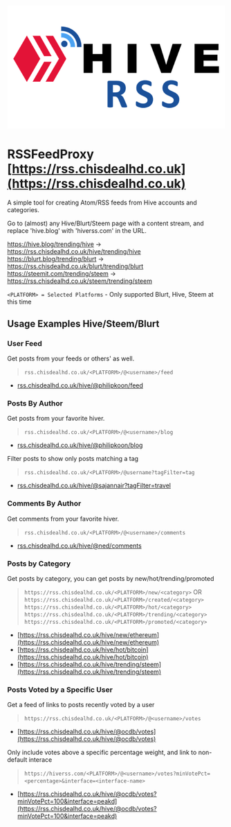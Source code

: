 <title>RSSFeedProxy</title>

![RSSFeedProxy Logo](./rss2.png)

# RSSFeedProxy [https://rss.chisdealhd.co.uk](https://rss.chisdealhd.co.uk)

A simple tool for creating Atom/RSS feeds from Hive accounts and categories.

Go to (almost) any Hive/Blurt/Steem page with a content stream, and replace 'hive.blog' with 'hiverss.com' in the URL. 

https://hive.blog/trending/hive -> https://rss.chisdealhd.co.uk/hive/trending/hive
https://blurt.blog/trending/blurt -> https://rss.chisdealhd.co.uk/blurt/trending/blurt
https://steemit.com/trending/steem -> https://rss.chisdealhd.co.uk/steem/trending/steem


`<PLATFORM> = Selected Platforms` - Only supported Blurt, Hive, Steem at this time

## Usage Examples Hive/Steem/Blurt

### User Feed

Get posts from your feeds or others' as well.

> `rss.chisdealhd.co.uk/<PLATFORM>/@<username>/feed`

* [rss.chisdealhd.co.uk/hive/@philipkoon/feed](https://rss.chisdealhd.co.uk/hive/@philipkoon/feed)

### Posts By Author

Get posts from your favorite hiver.

> `rss.chisdealhd.co.uk/<PLATFORM>/@<username>/blog`

* [rss.chisdealhd.co.uk/hive/@philipkoon/blog](https://rss.chisdealhd.co.uk/hive/@philipkoon/blog)

Filter posts to show only posts matching a tag

> `rss.chisdealhd.co.uk/<PLATFORM>/@username?tagFilter=tag`

* [rss.chisdealhd.co.uk/hive/@sajannair?tagFilter=travel](https://rss.chisdealhd.co.uk/hive/@sajannair?tagFilter=travel)

### Comments By Author

Get comments from your favorite hiver.

> `rss.chisdealhd.co.uk/<PLATFORM>/@<username>/comments`

* [rss.chisdealhd.co.uk/hive/@ned/comments](https://rss.chisdealhd.co.uk/hive/@ned/comments)

### Posts by Category

Get posts by category, you can get posts by new/hot/trending/promoted

> `https://rss.chisdealhd.co.uk/<PLATFORM>/new/<category>` OR `https://rss.chisdealhd.co.uk/<PLATFORM>/created/<category>`
> `https://rss.chisdealhd.co.uk/<PLATFORM>/hot/<category>`
> `https://rss.chisdealhd.co.uk/<PLATFORM>/trending/<category>`
> `https://rss.chisdealhd.co.uk/<PLATFORM>/promoted/<category>`

* [https://rss.chisdealhd.co.uk/hive/new/ethereum](https://rss.chisdealhd.co.uk/hive/new/ethereum)
* [https://rss.chisdealhd.co.uk/hive/hot/bitcoin](https://rss.chisdealhd.co.uk/hive/hot/bitcoin)
* [https://rss.chisdealhd.co.uk/hive/trending/steem](https://rss.chisdealhd.co.uk/hive/trending/steem)

### Posts Voted by a Specific User

Get a feed of links to posts recently voted by a user

> `https://rss.chisdealhd.co.uk/<PLATFORM>/@<username>/votes`

* [https://rss.chisdealhd.co.uk/hive/@ocdb/votes](https://rss.chisdealhd.co.uk/hive/@ocdb/votes)

Only include votes above a specific percentage weight, and link to non-default interace

> `https://hiverss.com/<PLATFORM>/@<username>/votes?minVotePct=<percentage>&interface=<interface-name>`

* [https://rss.chisdealhd.co.uk/hive/@ocdb/votes?minVotePct=100&interface=peakd](https://rss.chisdealhd.co.uk/hive/@ocdb/votes?minVotePct=100&interface=peakd)
